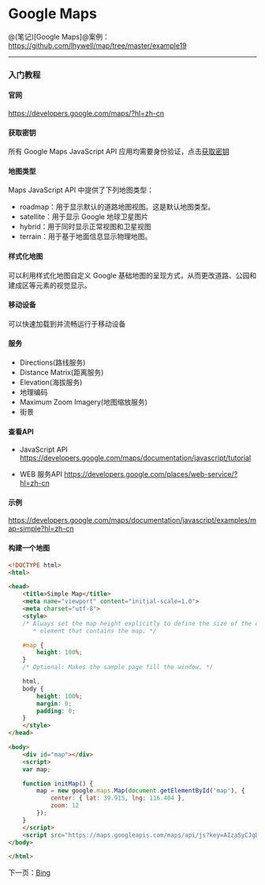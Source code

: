 Google Maps
====================

@(笔记)[Google Maps]@案例：https://github.com/lhywell/map/tree/master/example19

-------------------

### 入门教程

#### 官网
https://developers.google.com/maps/?hl=zh-cn

#### 获取密钥
所有 Google Maps JavaScript API 应用均需要身份验证，点击[获取密钥](https://developers.google.com/maps/documentation/javascript/get-api-key)

#### 地图类型
Maps JavaScript API 中提供了下列地图类型：

- roadmap：用于显示默认的道路地图视图。这是默认地图类型。
- satellite：用于显示 Google 地球卫星图片
- hybrid：用于同时显示正常视图和卫星视图
- terrain：用于基于地面信息显示物理地图。

#### 样式化地图
可以利用样式化地图自定义 Google 基础地图的呈现方式，从而更改道路、公园和建成区等元素的视觉显示。

#### 移动设备
可以快速加载到并流畅运行于移动设备

#### 服务
- Directions(路线服务)
- Distance Matrix(距离服务)
- Elevation(海拔服务)
- 地理编码
- Maximum Zoom Imagery(地图缩放服务)
- 街景


#### 查看API
- JavaScript API
https://developers.google.com/maps/documentation/javascript/tutorial

- WEB 服务API
https://developers.google.com/places/web-service/?hl=zh-cn

#### 示例
https://developers.google.com/maps/documentation/javascript/examples/map-simple?hl=zh-cn



#### 构建一个地图

```html
<!DOCTYPE html>
<html>

<head>
    <title>Simple Map</title>
    <meta name="viewport" content="initial-scale=1.0">
    <meta charset="utf-8">
    <style>
    /* Always set the map height explicitly to define the size of the div
       * element that contains the map. */

    #map {
        height: 100%;
    }
    /* Optional: Makes the sample page fill the window. */

    html,
    body {
        height: 100%;
        margin: 0;
        padding: 0;
    }
    </style>
</head>

<body>
    <div id="map"></div>
    <script>
    var map;

    function initMap() {
        map = new google.maps.Map(document.getElementById('map'), {
            center: { lat: 39.915, lng: 116.404 },
            zoom: 12
        });
    }
    </script>
    <script src="https://maps.googleapis.com/maps/api/js?key=AIzaSyCJgDmSHRPAE-USCCzW3Lnj5G1Fj2hjeqM&callback=initMap" async defer></script>
</body>

</html>
```
下一页：[Bing](https://github.com/lhywell/map/blob/master/2.1README.md)